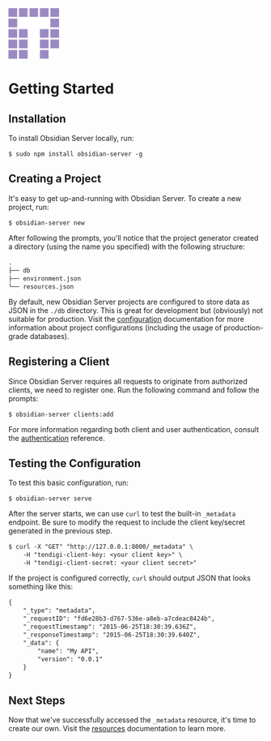 ![Tendigi Logo](assets/logo.png)
# Getting Started

## Installation

To install Obsidian Server locally, run:
```
$ sudo npm install obsidian-server -g
```

## Creating a Project

It's easy to get up-and-running with Obsidian Server.  To create a new project, run:

```
$ obsidian-server new
```

After following the prompts, you'll notice that the project generator created a directory (using the name you specified) with the following structure:

```
.
├── db
├── environment.json
└── resources.json
```

By default, new Obsidian Server projects are configured to store data as JSON in the `./db` directory. This is great for development but (obviously) not suitable for production. Visit the [configuration](./configuration.md) documentation for more information about project configurations (including the usage of production-grade databases).

## Registering a Client

Since Obsidian Server requires all requests to originate from authorized clients, we need to register one.  Run the following command and follow the prompts:

```
$ obsidian-server clients:add
```

For more information regarding both client and user authentication, consult the [authentication](./authentication.md) reference.

## Testing the Configuration


To test this basic configuration, run: 

```
$ obsidian-server serve
```

After the server starts, we can use `curl` to test the built-in `_metadata` endpoint.  Be sure to modify the request to include the client key/secret generated in the previous step.

```
$ curl -X "GET" "http://127.0.0.1:8000/_metadata" \
	-H "tendigi-client-key: <your client key>" \
	-H "tendigi-client-secret: <your client secret>"
```

If the project is configured correctly, `curl` should output JSON that looks something like this:

```
{
    "_type": "metadata",
    "_requestID": "fd6e28b3-d767-536e-a8eb-a7cdeac8424b",
    "_requestTimestamp": "2015-06-25T18:30:39.636Z",
    "_responseTimestamp": "2015-06-25T18:30:39.640Z",
    "_data": {
        "name": "My API",
        "version": "0.0.1"
    }
}
```

## Next Steps

Now that we've successfully accessed the `_metadata` resource, it's time to create our own.  Visit the [resources](./resources.md) documentation to learn more.